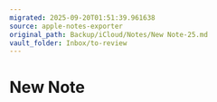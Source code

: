 ```yaml
---
migrated: 2025-09-20T01:51:39.961638
source: apple-notes-exporter
original_path: Backup/iCloud/Notes/New Note-25.md
vault_folder: Inbox/to-review
---
```

# New Note

# 

